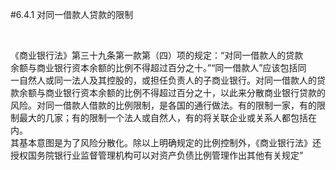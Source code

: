 #6.4.1 对同一借款人贷款的限制
<p>&nbsp;</p>
    <p>《商业银行法》第三十九条第一款第（四）项的规定：“对同一借款人的贷款<br />
      余额与商业银行资本余额的比例不得超过百分之十。”“同一借款人”应该包括同<br />
      一自然人或同一法人及其控股的，或担任负责人的子商业银行。对同一借款人的贷<br />
      款余额与商业银行资本余额的比例不得超过百分之十，以此来分散商业银行贷款的<br />
      风险。对同一借款人借款的比例限制，是各国的通行做法。有的限制一家，有的限<br />
      制最大的几家；有的限制一个法人或自然人，有的将关联企业或关系人都包括在内。<br />
      其基本意图是为了风险分散化。除以上明确规定的比例控制外，《商业银行法》还<br />
    授权国务院银行业监督管理机构可以对资产负债比例管理作出其他有关规定”</p>